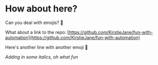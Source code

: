 # How about here?

Can you deal with emojis? 🌺

What about a link to the repo: [https://github.com/KirstieJane/fun-with-automation](https://github.com/KirstieJane/fun-with-automation)

Here's another line with another emoji 🌠

*Adding in some italics, oh what fun*